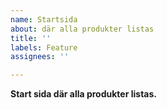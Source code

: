 ```yaml
---
name: Startsida
about: där alla produkter listas
title: ''
labels: Feature
assignees: ''

---
```


**Start sida där alla produkter listas.**
